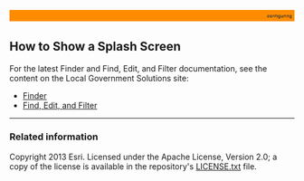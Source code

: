 [sample help display]: images/ParcelViewerHelp.png "sample help display"
[js.LGCallMethods]: http://localgovtemplates2.esri.com/support/local-government-online-apps/doc/js2_doc/js.LGCallMethods.html
[StartWithSplash.json]: ../examples2/StartWithSplash.json

[app configuration file]: UnderstandingConfigurationFile.md
[create a custom template]: HowToCreateCustomTemplate.md
[apps2/ folder]: ../../apps2/
[Solutions online apps GitHub site]: https://github.com/Esri/local-government-online-apps
[doc/examples2/ folder]: ../examples2/
[Resources]: Resources.md
[Esri Support]: http://support.esri.com/
[LICENSE.txt]: ../../LICENSE.txt

![](images/configuring.png)

## How to Show a Splash Screen

For the latest Finder and Find, Edit, and Filter documentation, see the content on the Local Government Solutions site:

- [Finder](http://solutions.arcgis.com/local-government/help/finder/get-started/additional-configuration/#splash-screen)
- [Find, Edit, and Filter](http://solutions.arcgis.com/local-government/help/find-edit-filter/get-started/additional-configuration/#splash-screen)

----------
### Related information

Copyright 2013 Esri. Licensed under the Apache License, Version 2.0; a copy of the license is available in the repository's [LICENSE.txt][] file.